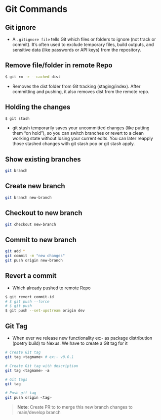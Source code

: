 # Git Commands

## Git ignore

- A ``.gitignore file`` tells Git which files or folders to ignore (not track or commit). It’s often used to exclude temporary files, build outputs, and sensitive data (like passwords or API keys) from the repository.

## Remove file/folder in remote Repo

```sh
$ git rm -r --cached dist
```

- Removes the dist folder from Git tracking (staging/index). After committing and pushing, it also removes dist from the remote repo.

## Holding the changes 

```sh
$ git stash
```

- git stash temporarily saves your uncommitted changes (like putting them “on hold”), so you can switch branches or revert to a clean working state without losing your current edits. You can later reapply those stashed changes with git stash pop or git stash apply.

## Show existing branches

```sh
git branch 
```

## Create new branch

```sh
git branch new-branch
```

## Checkout to new branch

```sh
git checkout new-branch
```

## Commit to new branch

```sh
git add *
git commit -m "new changes"
git push origin new-branch
```

## Revert a commit 

- Which already pushed to remote Repo

```sh
$ git revert commit-id
# $ git push --force
# $ git push
$ git push --set-upstream origin dev
```

## Git Tag

- When ever we release new functionality ex:- as package distribution (poetry build) to Nexus. We have to create a Git tag for it

```sh
# Create Git tag
git tag <tagname> # ex:- v0.0.1

# Create Git tag with description
git tag <tagname> -a

# Git tags
git tag

# Push git tag
git push origin <tag>
```

>**Note**: Create PR to to merge this new branch changes to main/develop branch